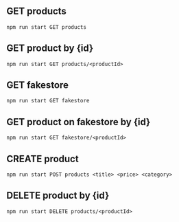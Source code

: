 ## GET products
```shell
npm run start GET products
```

## GET product by {id}
```shell
npm run start GET products/<productId>
```

## GET fakestore
```shell
npm run start GET fakestore
```

## GET product on fakestore by {id}
```shell
npm run start GET fakestore/<productId>
```

## CREATE product
```shell
npm run start POST products <title> <price> <category>
```

## DELETE product by {id}
```shell
npm run start DELETE products/<productId>
```

